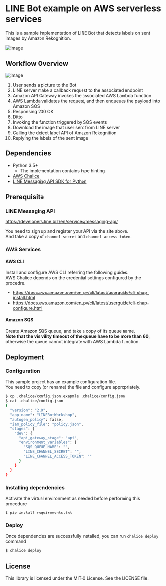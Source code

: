 # LINE Bot example on AWS serverless services

This is a sample implementation of LINE Bot that detects labels on sent images by Amazon Rekognition.  

![image](https://user-images.githubusercontent.com/1546363/67685365-4822c080-f9d8-11e9-9627-bc7eceba62ef.png)

## Workflow Overview

![image](https://user-images.githubusercontent.com/1546363/67685218-03972500-f9d8-11e9-98b7-e7417dd076e6.png)

1. User sends a picture to the Bot
1. LINE server make a callback request to the associated endpoint
1. Amazon API Gateway invokes the associated AWS Lambda function
1. AWS Lambda validates the request, and then enqueues the payload into Amazon SQS
1. Responsing 200 OK
1. Ditto
1. Invoking the function triggered by SQS events
1. Download the image that user sent from LINE server
1. Calling the detect label API of Amazon Rekognition
1. Replying the labels of the sent image

## Dependencies

- Python 3.5+
  - The implementation contains type hinting
- [AWS Chalice](https://github.com/aws/chalice)
- [LINE Messaging API SDK for Python](https://github.com/line/line-bot-sdk-python)

## Prerequisite

### LINE Messaging API

https://developers.line.biz/en/services/messaging-api/

You need to sign up and register your API via the site above.  
And take a copy of `channel secret` and `channel access token`.  

### AWS Services

#### AWS CLI

Install and configure AWS CLI referring the following guides.  
AWS Chalice depends on the credential settings configured by the procedre.  

- https://docs.aws.amazon.com/en_pv/cli/latest/userguide/cli-chap-install.html
- https://docs.aws.amazon.com/en_pv/cli/latest/userguide/cli-chap-configure.html

#### Amazon SQS

Create Amazon SQS queue, and take a copy of its queue name.  
**Note that the visivility timeout of the queue have to be more than 60**, otherwise the queue cannot integrate with AWS Lambda function.  

## Deployment

### Configuration

This sample project has an example configuration file.  
You need to copy (or rename) the file and configure appropriately.  

```sh
$ cp .chalice/config.json.exapmle .chalice/config.json
$ cat .chalice/config.json
{
  "version": "2.0",
  "app_name": "LINEBotWorkshop",
  "autogen_policy": false,
  "iam_policy_file": "policy.json",
  "stages": {
    "dev": {
      "api_gateway_stage": "api",
      "environment_variables": {
        "SQS_QUEUE_NAME": "",
        "LINE_CHANNEL_SECRET": "",
        "LINE_CHANNEL_ACCESS_TOKEN": ""
      }
    }
  }
}
```

### Installing dependencies

Activate the virtual environment as needed before performing this procedure

```sh
$ pip install requirements.txt
```

### Deploy

Once dependencies are successfully installed, you can run `chalice deploy` command

```sh
$ chalice deploy
```

## License

This library is licensed under the MIT-0 License. See the LICENSE file.
